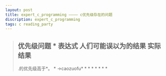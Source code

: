```yaml
---
layout: post
title: expert_c_programming ———— c优先级存在的问题
discription: expert_c_programming 
tags: c reading_party
---
```


> 优先级问题         *                  表达式   人们可能误以为的结果 实际结果
> ----------------------------------------------------------------------------
> .的优先级高于*。 *
>  ->caozuofu*
>  *
>  *
>  *
>  *
>  *
>  *
>  *

